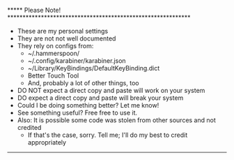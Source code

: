***** Please Note!  ************************************************************
* These are my personal settings
* They are not not well documented
* They rely on configs from:
   * ~/.hammerspoon/
   * ~/.config/karabiner/karabiner.json
   * ~/Library/KeyBindings/DefaultKeyBinding.dict
   * Better Touch Tool
   * And, probably a lot of other things, too
* DO NOT expect a direct copy and paste will work on your system
* DO expect a direct copy and paste will break your system
* Could I be doing something better? Let me know!
* See something useful? Free free to use it.
* Also: It is possible some code was stolen from other sources and not credited
   * If that's the case, sorry. Tell me; I'll do my best to credit appropriately
********************************************************************************
